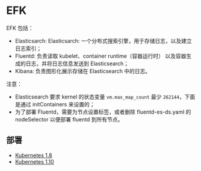 # EFK

EFK 包括：

  * Elasticsarch: Elasticsarch: 一个分布式搜索引擎，用于存储日志，以及建立日志索引；
  * Fluentd: 负责读取 kubelet、container runtime（容器运行时） 以及容器生成的日志，并将日志信息发送到 Elasticsearch；
  * Kibana: 负责图形化展示存储在 Elasticsearch 中的日志。

注意：

  * Elasticsearch 要求 kernel 的状态变量 `vm.max_map_count` 最少 `262144`，下面是通过 initContainers 来设置的；
  * 为了部署 Fluentd，需要为节点设置标签，或者删除 fluentd-es-ds.yaml 的 nodeSelector 以便部署 fluentd 到所有节点。



## 部署

* [Kubernetes 1.8](./1.8/README.md)
* [Kubernetes 1.10](./1.10/README.md)
